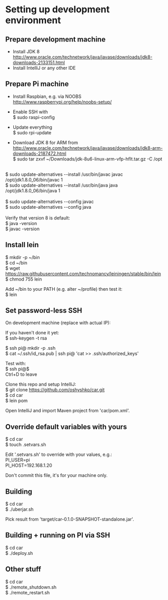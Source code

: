 Setting up development environment
==================================


Prepare development machine
---------------------------
- Install JDK 8 http://www.oracle.com/technetwork/java/javase/downloads/jdk8-downloads-2133151.html
- Install IntelliJ or any other IDE


Prepare Pi machine
------------------
- Install Raspbian, e.g. via NOOBS http://www.raspberrypi.org/help/noobs-setup/

- Enable SSH with<br>
$ sudo raspi-config

- Update everything<br>
$ sudo rpi-update

- Download JDK 8 for ARM from http://www.oracle.com/technetwork/java/javase/downloads/jdk8-arm-downloads-2187472.html<br>
$ sudo tar zxvf ~/Downloads/jdk-8u6-linux-arm-vfp-hflt.tar.gz -C /opt<br>
<br>
$ sudo update-alternatives --install /usr/bin/javac javac /opt/jdk1.8.0_06/bin/javac 1<br>
$ sudo update-alternatives --install /usr/bin/java java /opt/jdk1.8.0_06/bin/java 1<br>
<br>
$ sudo update-alternatives --config javac<br>
$ sudo update-alternatives --config java<br>
<br>
Verify that version 8 is default:<br>
$ java -version<br>
$ javac -version


Install lein
------------
$ mkdir -p ~/bin<br>
$ cd ~/bin<br>
$ wget https://raw.githubusercontent.com/technomancy/leiningen/stable/bin/lein<br>
$ chmod 755 lein<br>

Add ~/bin to your PATH (e.g. alter ~/profile) then test it:<br>
$ lein<br>



Set password-less SSH
---------------------
On development machine (replace <PI-HOST> with actual IP):

If you haven't done it yet:<br>
$ ssh-keygen -t rsa

$ ssh pi@<PI-HOST> mkdir -p .ssh<br>
$ cat ~/.ssh/id_rsa.pub | ssh pi@<PI-HOST> 'cat >> .ssh/authorized_keys'<br>

Test with:<br>
$ ssh pi@$<PI-HOST><br>
Ctrl+D to leave

Clone this repo and setup IntelliJ:<br>
$ git clone https://github.com/oshyshko/car.git<br>
$ cd car<br>
$ lein pom

Open IntelliJ and import Maven project from 'car/pom.xml'.


Override default variables with yours
-------------------------------------
$ cd car<br>
$ touch .setvars.sh

Edit '.setvars.sh' to override with your values, e.g.:<br>
PI_USER=pi<br>
PI_HOST=192.168.1.20

Don't commit this file, it's for your machine only.


Building
--------
$ cd car<br>
$ ./uberjar.sh

Pick result from 'target/car-0.1.0-SNAPSHOT-standalone.jar'.


Building + running on PI via SSH
----------------------------------
$ cd car<br>
$ ./deploy.sh


Other stuff
-----------
$ cd car<br>
$ ./remote_shutdown.sh<br>
$ ./remote_restart.sh
